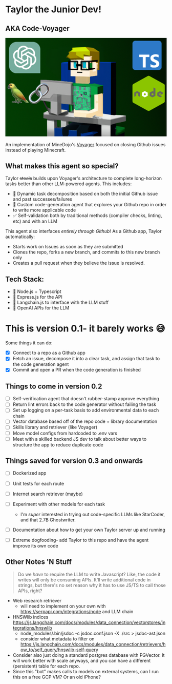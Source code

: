 # Taylor the Junior Dev!
## AKA Code-Voyager
![image](taylor_jd_banner.png)

An implementation of MineDojo's [Voyager](https://voyager.minedojo.org/) focused on closing Github issues instead of playing Minecraft.

## What makes this agent so special?
Taylor ~~steals~~ builds upon Voyager's architecture to complete long-horizon tasks better than other LLM-powered agents. This includes:
* 🧾 Dynamic task decomposition based on both the initial Github issue and past successes/failures
* 👾 Custom code-generation agent that explores your Github repo in order to write more applicable code
* ✅ Self-validation both by traditional methods (compiler checks, linting, etc) and with an LLM

This agent also interfaces _entirely through Github!_ As a Github app, Taylor automatically:
* Starts work on Issues as soon as they are submitted
* Clones the repo, forks a new branch, and commits to this new branch only
* Creates a pull request when they believe the issue is resolved.

## Tech Stack:
* 💾 Node.js + Typescript
* 📲 Express.js for the API
* 🦜 Langchain.js to interface with the LLM stuff
* 🤖 OpenAI APIs for the LLM

# This is version 0.1- it barely works 😅
Some things it can do:
- [x] Connect to a repo as a Github app
- [x] Fetch an issue, decompose it into a clear task, and assign that task to the code generation agent
- [x] Commit and open a PR when the code generation is finished

## Things to come in version 0.2
- [ ] Self-verification agent that doesn't rubber-stamp approve everything
- [ ] Return lint errors back to the code generator without failing the task
- [ ] Set up logging on a per-task basis to add environmental data to each chain
- [ ] Vector database based off of the repo code + library documentation
- [ ] Skills library and retriever (like Voyager)
- [ ] Move model configs from hardcoded to .env vars
- [ ] Meet with a skilled backend JS dev to talk about better ways to structure the app to reduce duplicate code

## Things saved for version 0.3 and onwards
- [ ] Dockerized app
- [ ] Unit tests for each route
- [ ] Internet search retriever (maybe)
- [ ] Experiment with other models for each task
    - I'm _super_ interested in trying out code-specific LLMs like StarCoder, and that 2.7B Ghostwriter.
- [ ] Documentation about how to get your own Taylor server up and running
- [ ] Extreme dogfooding- add Taylor to this repo and have the agent improve its own code


## Other Notes 'N Stuff
> Do we _have_ to require the LLM to write Javascript? Like, the code it writes will only be consuming APIs. It'll write additional code in strings, but there's no set reason why it has to use JS/TS to call those APIs, right?
* Web research retriever
    - will need to implement on your own with https://serpapi.com/integrations/node and LLM chain
* HNSWlib indices https://js.langchain.com/docs/modules/data_connection/vectorstores/integrations/hnswlib
    - node_modules/.bin/jsdoc -c jsdoc.conf.json -X ./src > jsdoc-ast.json
    - consider what metadata to filter on https://js.langchain.com/docs/modules/data_connection/retrievers/how_to/self_query/hnswlib-self-query
* Consider also just doing a standard postgres database with PGVector. It will work better with scale anyways, and you can have a different (persistent) table for each repo. 
* Since this "bot" makes calls to models on external systems, can I run this on a free GCP VM? Or an old iPhone?